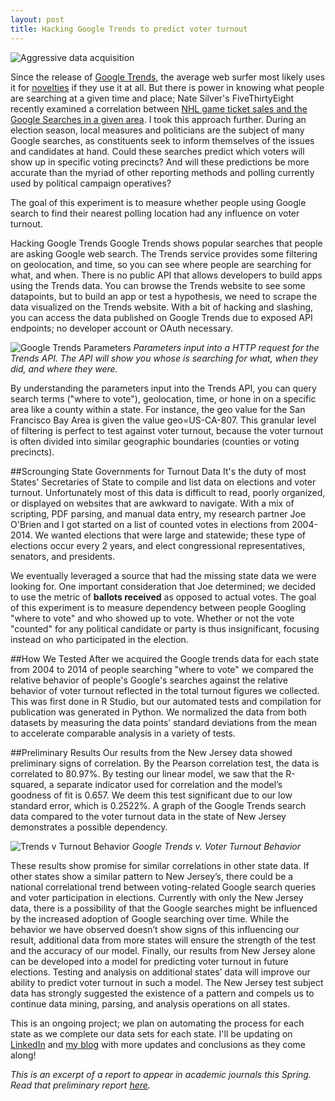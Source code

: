 ```yaml
---
layout: post
title: Hacking Google Trends to predict voter turnout
---
```


![Aggressive data acquisition](../../../../public/img/post_img/2016-01-25-hacking-google-trends.png "Aggressive data acquisition")

Since the release of [Google Trends](https://www.google.com/trends/), the average web surfer most likely uses it for [novelties](http://www.google.com/trends/2014/) if they use it at all. But there is power in knowing what people are searching at a given time and place; Nate Silver's FiveThirtyEight recently examined a correlation between [NHL game ticket sales and the Google Searches in a given area](http://fivethirtyeight.com/datalab/how-google-searches-can-predict-hockey-ticket-sales/). I took this approach further. During an election season, local measures and politicians are the subject of many Google searches, as constituents  seek to inform themselves of the issues and candidates at hand. Could these searches predict which voters will show up in specific voting precincts? And will these predictions be more accurate than the myriad of other reporting methods and polling currently used by political campaign operatives?

The goal of this experiment is to measure whether people using Google search to find their nearest polling location had any influence on voter turnout.

Hacking Google Trends
Google Trends shows popular searches that people are asking Google web search. The Trends service provides some filtering on geolocation, and time, so you can see where people are searching for what, and when. There is no public API that allows developers to build apps using the Trends data. You can browse the Trends website to see some datapoints, but to build an app or test a hypothesis, we need to scrape the data visualized on the Trends website. With a bit of hacking and slashing, you can access the data published on Google Trends due to exposed API endpoints; no developer account or OAuth necessary. 

![Google Trends Parameters](../../../../public/img/post_img/2016-01-25-hacking-google-trends-2.png "Google Trends Parameters")
*Parameters input into a HTTP request for the Trends API. The API will show you whose is searching for what, when they did, and where they were.*

By understanding the parameters input into the Trends API, you can query search terms ("where to vote"), geolocation, time, or hone in on a specific area like a county within a state. For instance, the geo value for the San Francisco Bay Area is given the value geo=US-CA-807. This granular level of filtering is perfect to test against voter turnout, because the voter turnout is often divided into similar geographic boundaries (counties or voting precincts). 

##Scrounging State Governments for Turnout Data
It's the duty of most States' Secretaries of State to compile and list data on elections and voter turnout. Unfortunately most of this data is difficult to read, poorly organized, or displayed on websites that are awkward to navigate. With a mix of scripting, PDF parsing, and manual data entry, my research partner Joe O'Brien and I got started on a list of counted votes in elections from 2004-2014. We wanted elections that were large and statewide; these type of elections occur every 2 years, and elect congressional representatives, senators, and presidents.

We eventually leveraged a source that had the missing state data we were looking for. One important consideration that Joe determined; we decided to use the metric of **ballots received** as opposed to actual votes. The goal of this experiment is to measure dependency between people Googling "where to vote" and who showed up to vote. Whether or not the vote "counted" for any political candidate or party is thus insignificant, focusing instead on who participated in the election.

##How We Tested
After we acquired the Google trends data for each state from 2004 to 2014 of people searching "where to vote" we compared the relative behavior of people's Google's searches against the relative behavior of voter turnout reflected in the total turnout figures we collected. This was first done in R Studio, but our automated tests and compilation for publication was generated in Python. We normalized the data from both datasets by measuring the data points’ standard deviations from the mean to accelerate comparable analysis in a variety of tests.

##Preliminary Results
Our results from the New Jersey data showed preliminary signs of correlation. By the Pearson correlation test, the data is correlated to 80.97%. By testing our linear model, we saw that the R-squared, a separate indicator used for correlation and the model’s goodness of fit is 0.657. We deem this test significant due to our low standard error, which is 0.2522%. A graph of the Google Trends search data compared to the voter turnout data in the state of New Jersey demonstrates a possible dependency.

![Trends v Turnout Behavior](../../../../public/img/post_img/2016-01-25-hacking-google-trends-4.jpg "Trends v Turnout Behavior")
*Google Trends v. Voter Turnout Behavior*

These results show promise for similar correlations in other state data. If other states show a similar pattern to New Jersey’s, there could be a national correlational trend between voting-related Google search queries and voter participation in elections. Currently with only the New Jersey data, there is a possibility of that the Google searches might be influenced by the increased adoption of Google searching over time. While the behavior we have observed doesn’t show signs of this influencing our result, additional data from more states will ensure the strength of the test and the accuracy of our model. Finally, our results from New Jersey alone can be developed into a model for predicting voter turnout in future elections. Testing and analysis on additional states’ data will improve our ability to predict voter turnout in such a model. The New Jersey test subject data has strongly suggested the existence of a pattern and compels us to continue data mining, parsing, and analysis operations on all states. 

This is an ongoing project; we plan on automating the process for each state as we complete our data sets for each state. I'll be updating on [LinkedIn](http://linkedin.com/in/aaronsdevera) and [my blog](http://aaronsdevera.com) with more updates and conclusions as they come along!

*This is an excerpt of a report to appear in academic journals this Spring. Read that preliminary report [here](../../../../public/files/01252016/DeVera-O'Brien_paper.pdf).*